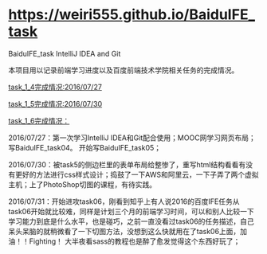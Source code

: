 # https://weiri555.github.io/BaiduIFE_task
BaiduIFE_task
IntelliJ IDEA and Git

本项目用以记录前端学习进度以及百度前端技术学院相关任务的完成情况。

[task_1_4完成情况:2016/07/27](https://weiri555.github.io/BaiduIFE_task/task04/task04.html)

[task_1_5完成情况:2016/07/30](https://weiri555.github.io/BaiduIFE_task/task05/task05.html)

[task_1_6完成情况：](https://weiri555.github.io/BaiduIFE_task/task06/task06.html)

2016/07/27：第一次学习IntelliJ IDEA和Git配合使用；MOOC网学习网页布局；写BaiduIFE_task04。
            开始写BaiduIFE_task05；

2016/07/30：被task5的侧边栏里的表单布局给整惨了，重写html结构看看有没有更好的方法进行css样式设计；捣鼓了一下AWS和阿里云，一下子弄了两个虚拟主机；上了PhotoShop切图的课程，有待实践。

2016/07/31：开始进攻task06，刚看到知乎上有人说2016的百度IFE任务从task06开始就比较难，同样是计划三个月的前端学习时间，可以和别人比较一下学习能力到底是什么水平，也是碰巧，之前一直没看过task06的任务描述，自己呆头呆脑的就稍微看了一下切图方法，没想到这么快就用在了task06上面，加油！！Fighting！
            大半夜看sass的教程也是醉了愈发觉得这个东西好玩了；
